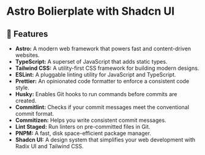 # Astro Bolierplate with Shadcn UI

## 🚀 Features

- **Astro:** A modern web framework that powers fast and content-driven websites.
- **TypeScript:** A superset of JavaScript that adds static types.
- **Tailwind CSS:** A utility-first CSS framework for building modern designs.
- **ESLint:** A pluggable linting utility for JavaScript and TypeScript.
- **Prettier:** An opinionated code formatter to enforce a consistent code style.
- **Husky:** Enables Git hooks to run commands before commits are created.
- **Commitlint:** Checks if your commit messages meet the conventional commit format.
- **Commitizen:** Helps you write consistent commit messages.
- **Lint Staged:** Run linters on pre-committed files in Git.
- **PNPM:** A fast, disk space-efficient package manager.
- **Shadcn UI:** A design system that simplifies your web development with Radix UI and Tailwind CSS.
